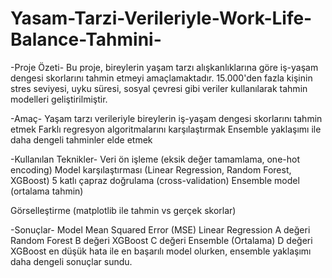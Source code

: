 # Yasam-Tarzi-Verileriyle-Work-Life-Balance-Tahmini-

-Proje Özeti-
Bu proje, bireylerin yaşam tarzı alışkanlıklarına göre iş-yaşam dengesi skorlarını tahmin etmeyi amaçlamaktadır. 15.000'den fazla kişinin stres seviyesi, uyku süresi, sosyal çevresi gibi veriler kullanılarak tahmin modelleri geliştirilmiştir.

-Amaç-
Yaşam tarzı verileriyle bireylerin iş-yaşam dengesi skorlarını tahmin etmek
Farklı regresyon algoritmalarını karşılaştırmak
Ensemble yaklaşımı ile daha dengeli tahminler elde etmek

-Kullanılan Teknikler-
Veri ön işleme (eksik değer tamamlama, one-hot encoding)
Model karşılaştırması (Linear Regression, Random Forest, XGBoost)
5 katlı çapraz doğrulama (cross-validation)
Ensemble model (ortalama tahmin)

Görselleştirme (matplotlib ile tahmin vs gerçek skorlar)

-Sonuçlar-
Model	Mean Squared Error (MSE)
Linear Regression	A değeri
Random Forest	B değeri
XGBoost	C değeri
Ensemble (Ortalama)	D değeri
XGBoost en düşük hata ile en başarılı model olurken, ensemble yaklaşımı daha dengeli sonuçlar sundu.
